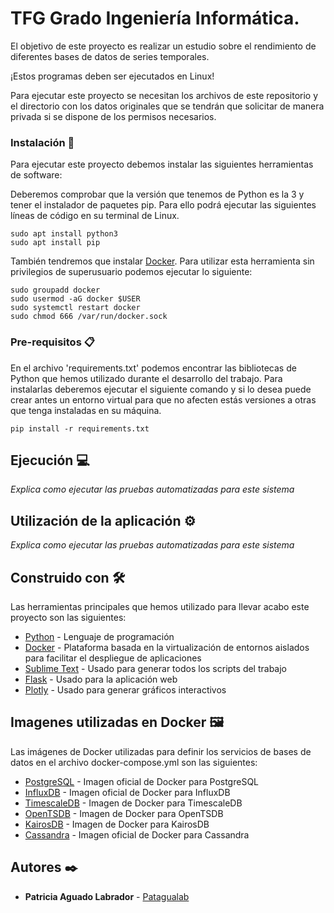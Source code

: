 # TFG Grado Ingeniería Informática.

El objetivo de este proyecto es realizar un estudio sobre el rendimiento de diferentes bases de datos de series temporales.

¡Estos programas deben ser ejecutados en Linux!

Para ejecutar este proyecto se necesitan los archivos de este repositorio y el directorio con los datos originales que se tendrán que solicitar de manera privada si se dispone de los permisos necesarios.

### Instalación 🔧

Para ejecutar este proyecto debemos instalar las siguientes herramientas de software:

Deberemos comprobar que la versión que tenemos de Python es la 3 y tener el instalador de paquetes pip. Para ello podrá ejecutar las siguientes líneas de código en su terminal de Linux.
```
sudo apt install python3
sudo apt install pip
```
También tendremos que instalar [Docker](https://docs.docker.com/engine/install/ubuntu/). Para utilizar esta herramienta sin privilegios de superusuario podemos ejecutar lo siguiente:

```
sudo groupadd docker
sudo usermod -aG docker $USER
sudo systemctl restart docker
sudo chmod 666 /var/run/docker.sock
```

### Pre-requisitos 📋

En el archivo 'requirements.txt' podemos encontrar las bibliotecas de Python que hemos utilizado durante el desarrollo del trabajo. Para instalarlas deberemos ejecutar el siguiente comando y si lo desea puede crear antes un entorno virtual para que no afecten estás versiones a otras que tenga instaladas en su máquina.

```
pip install -r requirements.txt
```
## Ejecución 💻

_Explica como ejecutar las pruebas automatizadas para este sistema_

## Utilización de la aplicación ⚙️

_Explica como ejecutar las pruebas automatizadas para este sistema_

## Construido con 🛠️

Las herramientas principales que hemos utilizado para llevar acabo este proyecto son las siguientes:

* [Python](https://www.python.org/) - Lenguaje de programación
* [Docker](https://www.docker.com/) - Plataforma basada en la virtualización de entornos aislados para facilitar el despliegue de aplicaciones
* [Sublime Text](https://www.sublimetext.com/) - Usado para generar todos los scripts del trabajo
* [Flask](https://flask.palletsprojects.com/en/3.0.x/) - Usado para la aplicación web
* [Plotly](https://plotly.com/python/) - Usado para generar gráficos interactivos 

## Imagenes utilizadas en Docker 🖼️

Las imágenes de Docker utilizadas para definir los servicios de bases de datos en el archivo docker-compose.yml son las siguientes:

* [PostgreSQL](https://hub.docker.com/_/postgres) - Imagen oficial de Docker para PostgreSQL
* [InfluxDB](https://hub.docker.com/_/influxdb) - Imagen oficial de Docker para InfluxDB
* [TimescaleDB](https://hub.docker.com/r/timescale/timescaledb) - Imagen de Docker para TimescaleDB
* [OpenTSDB](https://hub.docker.com/r/petergrace/opentsdb-docker) - Imagen de Docker para OpenTSDB
* [KairosDB](https://hub.docker.com/r/elastisys/kairosdb) - Imagen de Docker para KairosDB
* [Cassandra](https://hub.docker.com/_/cassandra) - Imagen oficial de Docker para Cassandra

## Autores ✒️

* **Patricia Aguado Labrador** - [Patagualab](https://github.com/Patagualab)
